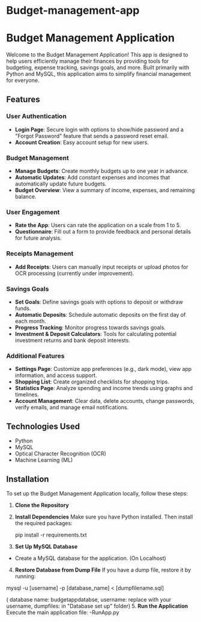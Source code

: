 # Budget-management-app
# Budget Management Application

Welcome to the Budget Management Application! This app is designed to help users efficiently manage their finances by providing tools for budgeting, expense tracking, savings goals, and more. Built primarily with Python and MySQL, this application aims to simplify financial management for everyone.

## Features

### User Authentication
- **Login Page**: Secure login with options to show/hide password and a "Forgot Password" feature that sends a password reset email.
- **Account Creation**: Easy account setup for new users.

### Budget Management
- **Manage Budgets**: Create monthly budgets up to one year in advance. 
- **Automatic Updates**: Add constant expenses and incomes that automatically update future budgets.
- **Budget Overview**: View a summary of income, expenses, and remaining balance.

### User Engagement
- **Rate the App**: Users can rate the application on a scale from 1 to 5.
- **Questionnaire**: Fill out a form to provide feedback and personal details for future analysis.

### Receipts Management
- **Add Receipts**: Users can manually input receipts or upload photos for OCR processing (currently under improvement).

### Savings Goals
- **Set Goals**: Define savings goals with options to deposit or withdraw funds.
- **Automatic Deposits**: Schedule automatic deposits on the first day of each month.
- **Progress Tracking**: Monitor progress towards savings goals.
- **Investment & Deposit Calculators**: Tools for calculating potential investment returns and bank deposit interests.

### Additional Features
- **Settings Page**: Customize app preferences (e.g., dark mode), view app information, and access support.
- **Shopping List**: Create organized checklists for shopping trips.
- **Statistics Page**: Analyze spending and income trends using graphs and timelines.
- **Account Management**: Clear data, delete accounts, change passwords, verify emails, and manage email notifications.

## Technologies Used
- Python
- MySQL
- Optical Character Recognition (OCR)
- Machine Learning (ML)

## Installation

To set up the Budget Management Application locally, follow these steps:

1. **Clone the Repository**
2. **Install Dependencies**
   Make sure you have Python installed. Then install the required packages:
   
   pip install -r requirements.txt
   
4. **Set Up MySQL Database**
  - Create a MySQL database for the application. (On Localhost)
4. **Restore Database from Dump File**
  If you have a dump file, restore it by running:

  mysql -u [username] -p [database_name] < [dumpfilename.sql]
  
  ( database name: budgetappdatabse, username: replace with your username, dumpfiles: in "Database set up" folder)
5. **Run the Application**
  Execute the main application file:
  -RunApp.py

